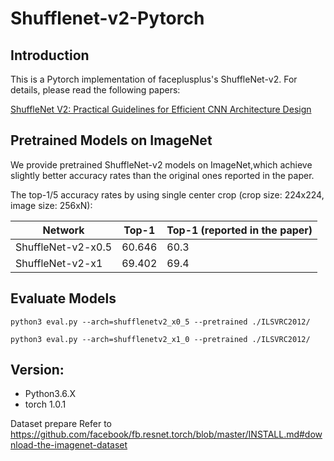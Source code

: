 # Shufflenet-v2-Pytorch

## Introduction

This is a Pytorch implementation of faceplusplus's ShuffleNet-v2. For details, please read the following papers:

[ShuffleNet V2: Practical Guidelines for Efficient CNN Architecture Design](https://arxiv.org/abs/1807.11164)

## Pretrained Models on ImageNet

We provide pretrained ShuffleNet-v2 models on ImageNet,which achieve slightly better accuracy rates than the original ones reported in the paper.

The top-1/5 accuracy rates by using single center crop (crop size: 224x224, image size: 256xN):

| Network            | Top-1  | Top-1 (reported in the paper) |
| ------------------ | ------ | ----------------------------- |
| ShuffleNet-v2-x0.5 | 60.646 | 60.3                          |
| ShuffleNet-v2-x1   | 69.402 | 69.4                          |


## Evaluate Models

```
python3 eval.py --arch=shufflenetv2_x0_5 --pretrained ./ILSVRC2012/
```

```
python3 eval.py --arch=shufflenetv2_x1_0 --pretrained ./ILSVRC2012/
```

## Version:

- Python3.6.X
- torch 1.0.1

Dataset prepare Refer to https://github.com/facebook/fb.resnet.torch/blob/master/INSTALL.md#download-the-imagenet-dataset


